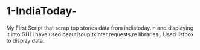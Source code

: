 # 1-IndiaToday-
My First Script that scrap top stories data from indiatoday.in and displaying it into GUI
I have used beautisoup,tkinter,requests,re libraries .
Used listbox to display data.
